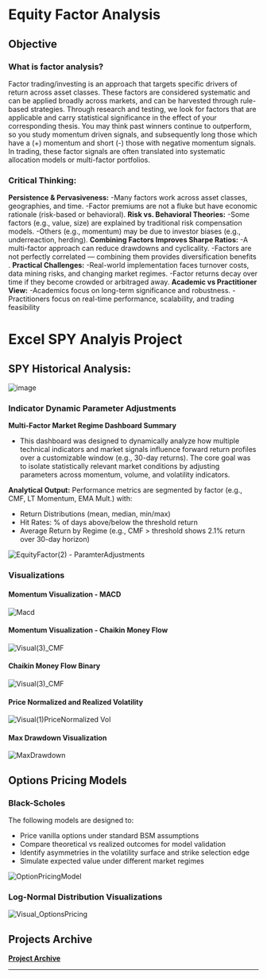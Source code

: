 # Equity Factor Analysis

## Objective

### What is factor analysis?
Factor trading/investing is an approach that targets specific drivers of return across asset classes. These factors are considered systematic and can be applied broadly across markets, and can be harvested through rule-based strategies. Through research and testing, we look for factors that are applicable and carry statistical significance in the effect of your corresponding thesis. You may think past winners continue to outperform, so you study momentum driven signals, and subsequently long those which have a (+) momentum and short (-) those with negative momentum signals. In trading, these factor signals are often translated into systematic allocation models or multi-factor portfolios. 

### Critical Thinking:

**Persistence & Pervasiveness:**
-Many factors work across asset classes, geographies, and time.
-Factor premiums are not a fluke but have economic rationale (risk-based or behavioral).
**Risk vs. Behavioral Theories:**
-Some factors (e.g., value, size) are explained by traditional risk compensation models.
-Others (e.g., momentum) may be due to investor biases (e.g., underreaction, herding).
**Combining Factors Improves Sharpe Ratios:**
-A multi-factor approach can reduce drawdowns and cyclicality.
-Factors are not perfectly correlated — combining them provides diversification benefits .
**Practical Challenges:**
-Real-world implementation faces turnover costs, data mining risks, and changing market regimes.
-Factor returns decay over time if they become crowded or arbitraged away.
**Academic vs Practitioner View:**
-Academics focus on long-term significance and robustness.
-Practitioners focus on real-time performance, scalability, and trading feasibility

# Excel SPY Analyis Project

## SPY Historical Analysis: 
![image](https://github.com/user-attachments/assets/8a50d1ed-7238-448f-b514-a0a61b271267)


### Indicator Dynamic Parameter Adjustments 

**Multi-Factor Market Regime Dashboard Summary**
- This dashboard was designed to dynamically analyze how multiple technical indicators and market signals influence forward return profiles over a customizable window (e.g., 30-day returns). The core goal was to isolate statistically relevant market conditions by adjusting parameters across momentum, volume, and volatility indicators.

**Analytical Output:**
Performance metrics are segmented by factor (e.g., CMF, LT Momentum, EMA Mult.) with:
- Return Distributions (mean, median, min/max)
- Hit Rates: % of days above/below the threshold return
- Average Return by Regime (e.g., CMF > threshold shows 2.1% return over 30-day horizon)
  
![EquityFactor(2) - ParamterAdjustments](https://github.com/user-attachments/assets/55c4810d-2319-4eb2-b25d-73c005bf4612)

### Visualizations

#### Momentum Visualization - MACD  
![Macd](https://github.com/user-attachments/assets/79dd0def-f71d-41fc-b163-916047f9678d)

#### Momentum Visualization - Chaikin Money Flow 
![Visual(3)_CMF](https://github.com/user-attachments/assets/e0346478-5063-462c-9e9f-2f4f28cc0e48)

####  Chaikin Money Flow Binary
![Visual(3)_CMF](https://github.com/user-attachments/assets/3870c973-0915-4cd7-853c-cb5f7516add9)

#### Price Normalized and Realized Volatility 
![Visual(1)PriceNormalized Vol](https://github.com/user-attachments/assets/ccfe672f-9482-42de-a223-6c6986f15b59)

#### Max Drawdown Visualization
![MaxDrawdown](https://github.com/user-attachments/assets/71c9a952-9158-494d-b26b-9423bc24ef50)

## Options Pricing Models 

### Black-Scholes 

The following models are designed to:

- Price vanilla options under standard BSM assumptions
- Compare theoretical vs realized outcomes for model validation
- Identify asymmetries in the volatility surface and strike selection edge
- Simulate expected value under different market regimes

![OptionPricingModel](https://github.com/user-attachments/assets/1364bac5-4401-4f2e-9693-57d96dad9ca5)

### Log-Normal Distribution Visualizations 
![Visual_OptionsPricing](https://github.com/user-attachments/assets/8f8e270b-fcbe-48f3-852e-6fdd85a76806)




## Projects Archive 

**<a href="https://github.com/PatrickRych/Portfolio-Manager">Project Archive </a>**
****
